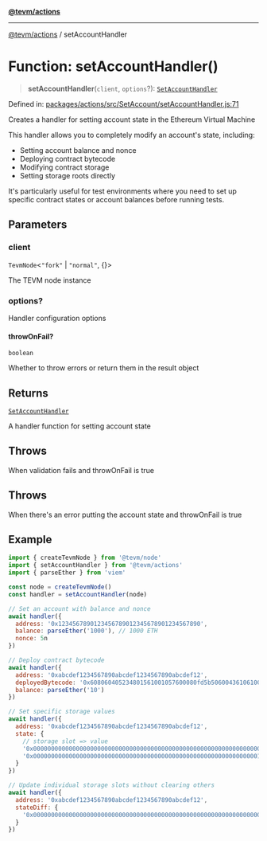 [**@tevm/actions**](../README.md)

***

[@tevm/actions](../globals.md) / setAccountHandler

# Function: setAccountHandler()

> **setAccountHandler**(`client`, `options`?): [`SetAccountHandler`](../type-aliases/SetAccountHandler.md)

Defined in: [packages/actions/src/SetAccount/setAccountHandler.js:71](https://github.com/evmts/tevm-monorepo/blob/main/packages/actions/src/SetAccount/setAccountHandler.js#L71)

Creates a handler for setting account state in the Ethereum Virtual Machine

This handler allows you to completely modify an account's state, including:
- Setting account balance and nonce
- Deploying contract bytecode
- Modifying contract storage
- Setting storage roots directly

It's particularly useful for test environments where you need to set up
specific contract states or account balances before running tests.

## Parameters

### client

`TevmNode`\<`"fork"` \| `"normal"`, \{\}\>

The TEVM node instance

### options?

Handler configuration options

#### throwOnFail?

`boolean`

Whether to throw errors or return them in the result object

## Returns

[`SetAccountHandler`](../type-aliases/SetAccountHandler.md)

A handler function for setting account state

## Throws

When validation fails and throwOnFail is true

## Throws

When there's an error putting the account state and throwOnFail is true

## Example

```javascript
import { createTevmNode } from '@tevm/node'
import { setAccountHandler } from '@tevm/actions'
import { parseEther } from 'viem'

const node = createTevmNode()
const handler = setAccountHandler(node)

// Set an account with balance and nonce
await handler({
  address: '0x1234567890123456789012345678901234567890',
  balance: parseEther('1000'), // 1000 ETH
  nonce: 5n
})

// Deploy contract bytecode
await handler({
  address: '0xabcdef1234567890abcdef1234567890abcdef12',
  deployedBytecode: '0x608060405234801561001057600080fd5b50600436106100365760003560e01c8063...',
  balance: parseEther('10')
})

// Set specific storage values
await handler({
  address: '0xabcdef1234567890abcdef1234567890abcdef12',
  state: {
    // storage slot => value
    '0x0000000000000000000000000000000000000000000000000000000000000000': '0x0000000000000000000000000000000000000000000000000000000000000001',
    '0x0000000000000000000000000000000000000000000000000000000000000001': '0x0000000000000000000000000000000000000000000000000000000000000002'
  }
})

// Update individual storage slots without clearing others
await handler({
  address: '0xabcdef1234567890abcdef1234567890abcdef12',
  stateDiff: {
    '0x0000000000000000000000000000000000000000000000000000000000000000': '0x0000000000000000000000000000000000000000000000000000000000000005'
  }
})
```
